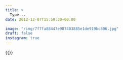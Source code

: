 ```yaml
---
title: >
  Type...
date: 2012-12-07T15:59:30+00:00

image: "/img/7f7fa88447e987403885e1de919bc806.jpg"
draft: false
instagram: true
---
```


{{<photo src="/img/7f7fa88447e987403885e1de919bc806.jpg">}}
